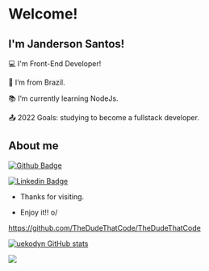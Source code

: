 # Welcome!


## I'm Janderson Santos!


:computer: I'm Front-End Developer!

:house_with_garden: I’m from Brazil.

:books: I’m currently learning NodeJs.

:outbox_tray: 2022 Goals: studying to become a fullstack developer.

 

## About me

[![Github Badge](https://img.shields.io/badge/-Github-000?style=flat-square&logo=Github&logoColor=white&link=LINK_GIT)](https://github.com/uekodyn)

[![Linkedin Badge](https://img.shields.io/badge/-LinkedIn-blue?style=flat-square&logo=Linkedin&logoColor=white&link=https://www.linkedin.com/in/janderson-santos-03792b187/)](https://www.linkedin.com/in/janderson-santos-03792b187/)

- Thanks for visiting.

- Enjoy it!! o/

https://github.com/TheDudeThatCode/TheDudeThatCode

[![uekodyn GitHub stats](https://github-readme-stats.vercel.app/api?username=uekodyn)](https://github.com/uekodyn/github-readme-stats)

<img src="https://github-readme-stats.vercel.app/api/top-langs/?username=uekodyn" />

